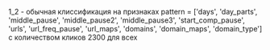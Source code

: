 ﻿1_2 - обычная клиссификация на признаках pattern = ['days', 'day_parts', 'middle_pause', 'middle_pause2', 'middle_pause3', 'start_comp_pause', 'urls', 'url_freq_pause', 'url_maps', 'domains',  'domain_maps', 'domain_type'] с количеством кликов 2300 для всех